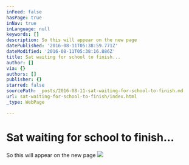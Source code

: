 ```yaml
---
inFeed: false
hasPage: true
inNav: true
inLanguage: null
keywords: []
description: So this will appear on the new page
datePublished: '2016-08-11T05:38:59.771Z'
dateModified: '2016-08-11T05:38:16.886Z'
title: Sat waiting for school to finish...
author: []
via: {}
authors: []
publisher: {}
starred: false
sourcePath: _posts/2016-08-11-sat-waiting-for-school-to-finish.md
url: sat-waiting-for-school-to-finish/index.html
_type: WebPage

---
```

# Sat waiting for school to finish...

So this will appear on the new page
![](https://the-grid-user-content.s3-us-west-2.amazonaws.com/886dd1df-748e-4fcb-bbf1-aa41c7a6e175.jpg)